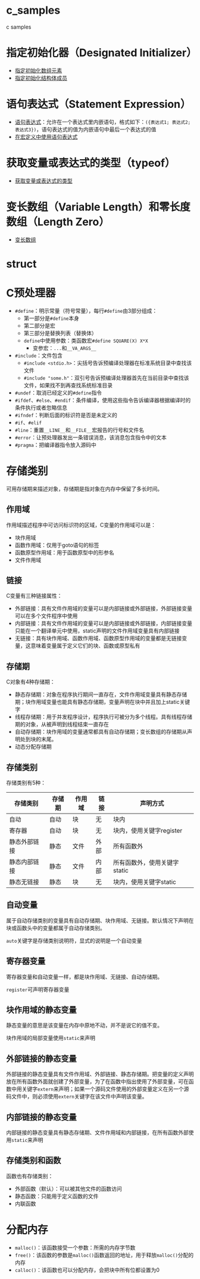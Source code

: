 # c_samples

c samples

# 指定初始化器（Designated Initializer）

- [指定初始化数组元素](./designated_initializer_array/main.c)
- [指定初始化结构体成员](./designated_initializer_struct/main.c)

# 语句表达式（Statement Expression）

- [语句表达式](./statement_expression/main.c)：允许在一个表达式里内嵌语句，格式如下：`({表达式1; 表达式2; 表达式3})`，语句表达式的值为内嵌语句中最后一个表达式的值
- [在宏定义中使用语句表达式](./statement_expression_macro/main.c)

# 获取变量或表达式的类型（typeof）

- [获取变量或表达式的类型](./typeof/main.c)

# 变长数组（Variable Length）和零长度数组（Length Zero）

- [变长数组](./variable_length_array/main.c)

# struct

# C预处理器

- `#define`：明示常量（符号常量），每行`#define`由3部分组成：
  - 第一部分是`#define`本身
  - 第二部分是宏
  - 第三部分是替换列表（替换体）
  - `define`中使用参数：类函数宏`#define SQUARE(X) X*X`
    - 变参宏：`...`和`__VA_ARGS__`
- `#include`：文件包含
  - `#include <stdio.h>`：尖括号告诉预编译处理器在标准系统目录中查找该文件
  - `#include "some.h"`：双引号告诉预编译处理器首先在当前目录中查找该文件，如果找不到再查找系统标准目录
- `#undef`：取消已经定义的`#define`指令
- `#ifdef`、`#else`、`#endif`：条件编译，使用这些指令告诉编译器根据编译时的条件执行或者忽略信息
- `#ifndef`：判断后面的标识符是否是未定义的
- `#if`、`#elif`
- `#line`：重置`__LINE__`和`__FILE__`宏报告的行号和文件名
- `#error`：让预处理器发出一条错误消息，该消息包含指令中的文本
- `#pragma`：把编译器指令放入源码中

# 存储类别

可用存储期来描述对象，存储期是指对象在内存中保留了多长时间。

## 作用域

作用域描述程序中可访问标识符的区域，C变量的作用域可以是：

- 块作用域
- 函数作用域：仅用于goto语句的标签
- 函数原型作用域：用于函数原型中的形参名
- 文件作用域

## 链接

C变量有三种链接属性：

- 外部链接：具有文件作用域的变量可以是内部链接或外部链接，外部链接变量可以在多个文件程序中使用
- 内部链接：具有文件作用域的变量可以是内部链接或外部链接，内部链接变量只能在一个翻译单元中使用，static声明的文件作用域变量具有内部链接
- 无链接：具有块作用域、函数作用域、函数原型作用域的变量都是无链接变量，这意味着变量属于定义它们的块、函数或原型私有

## 存储期

C对象有4种存储期：

- 静态存储期：对象在程序执行期间一直存在，文件作用域变量具有静态存储期；块作用域变量也能具有静态存储期，变量声明在块中并且加上static关键字
- 线程存储期：用于并发程序设计，程序执行可被分为多个线程。具有线程存储期的对象，从被声明到线程结束一直存在
- 自动存储期：块作用域的变量通常都具有自动存储期；变长数组的存储期从声明处到块的末尾。
- 动态分配存储期

## 存储类别

存储类别有5种：

| 存储类别   | 存储期 | 作用域 | 链接  | 声明方式              |
| ------ | --- | --- | --- | ----------------- |
| 自动     | 自动  | 块   | 无   | 块内                |
| 寄存器    | 自动  | 块   | 无   | 块内，使用关键字register  |
| 静态外部链接 | 静态  | 文件  | 外部  | 所有函数外             |
| 静态内部链接 | 静态  | 文件  | 内部  | 所有函数外，使用关键字static |
| 静态无链接  | 静态  | 块   | 无   | 块内，使用关键字static    |

## 自动变量

属于自动存储类别的变量具有自动存储期、块作用域、无链接。默认情况下声明在块或函数头中的变量都属于自动存储类别。

`auto`关键字是存储类别说明符，显式的说明是一个自动变量

## 寄存器变量

寄存器变量和自动变量一样，都是块作用域、无链接、自动存储期。

`register`可声明寄存器变量

## 块作用域的静态变量

静态变量的意思是该变量在内存中原地不动，并不是说它的值不变。

块作用域的局部变量使用`static`来声明

## 外部链接的静态变量

外部链接的静态变量具有文件作用域、外部链接、静态存储期。把变量的定义声明放在所有函数外面就创建了外部变量，为了在函数中指出使用了外部变量，可在函数中用关键字`extern`来声明；如果一个源码文件使用的外部变量定义在另一个源码文件中，则必须使用`extern`关键字在该文件中声明该变量。

## 内部链接的静态变量

内部链接的静态变量具有静态存储期、文件作用域和内部链接，在所有函数外部使用`static`来声明

## 存储类别和函数

函数也有存储类别：

- 外部函数（默认）：可以被其他文件的函数访问
- 静态函数：只能用于定义函数的文件
- 内联函数

# 分配内存

- `malloc()`：该函数接受一个参数：所需的内存字节数
- `free()`：该函数的参数是`malloc()`函数返回的地址，用于释放`malloc()`分配的内存
- `calloc()`：该函数也可以分配内存，会把块中所有位都设置为0